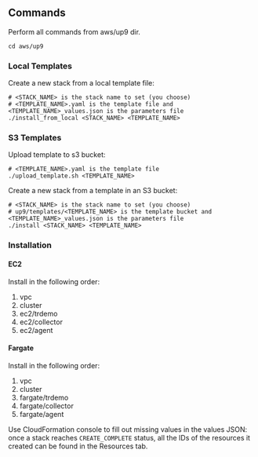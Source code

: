 ## Commands

Perform all commands from aws/up9 dir.

```
cd aws/up9
```

### Local Templates

Create a new stack from a local template file:

```
# <STACK_NAME> is the stack name to set (you choose)
# <TEMPLATE_NAME>.yaml is the template file and <TEMPLATE_NAME>_values.json is the parameters file
./install_from_local <STACK_NAME> <TEMPLATE_NAME>
```

### S3 Templates

Upload template to s3 bucket:

```
# <TEMPLATE_NAME>.yaml is the template file
./upload_template.sh <TEMPLATE_NAME>
```

Create a new stack from a template in an S3 bucket:

```
# <STACK_NAME> is the stack name to set (you choose)
# up9/templates/<TEMPLATE_NAME> is the template bucket and <TEMPLATE_NAME>_values.json is the parameters file
./install <STACK_NAME> <TEMPLATE_NAME>
```

### Installation

#### EC2
Install in the following order:

1. vpc
2. cluster
3. ec2/trdemo
4. ec2/collector
5. ec2/agent

#### Fargate
Install in the following order:

1. vpc
2. cluster
3. fargate/trdemo
4. fargate/collector
5. fargate/agent

Use CloudFormation console to fill out missing values in the values JSON: once a stack reaches `CREATE_COMPLETE` status,
all the IDs of the resources it created can be found in the Resources tab.
